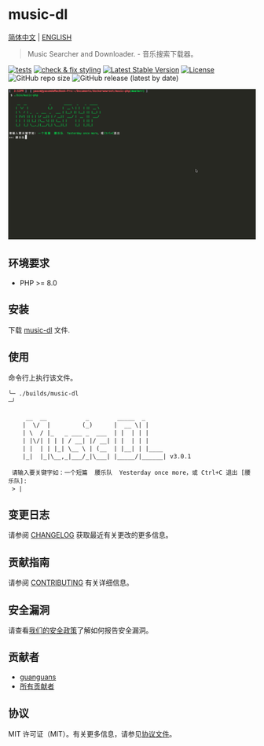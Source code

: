 # music-dl

[简体中文](README-zh_CN.md) | [ENGLISH](README.md)

> Music Searcher and Downloader. - 音乐搜索下载器。

[![tests](https://github.com/guanguans/music-dl/workflows/tests/badge.svg)](https://github.com/guanguans/music-dl/actions)
[![check & fix styling](https://github.com/guanguans/music-dl/actions/workflows/php-cs-fixer.yml/badge.svg)](https://github.com/guanguans/music-dl/actions)
[![Latest Stable Version](https://poser.pugx.org/guanguans/music-dl/v)](//packagist.org/packages/guanguans/music-dl)
[![License](https://poser.pugx.org/guanguans/music-dl/license)](//packagist.org/packages/guanguans/music-dl)
![GitHub repo size](https://img.shields.io/github/repo-size/guanguans/music-dl)
![GitHub release (latest by date)](https://img.shields.io/github/v/release/guanguans/music-dl)

![usage](resources/usage.gif)

## 环境要求

* PHP >= 8.0

## 安装

下载 [music-dl](https://github.com/guanguans/music-dl/blob/master/builds/music-dl) 文件.

## 使用

命令行上执行该文件。

```text
╰─ ./builds/music-dl                                                              ─╯

     __  __           _        _____  _      
    |  \/  |         (_)      |  __ \| |     
    | \  / |_   _ ___ _  ___  | |  | | |     
    | |\/| | | | / __| |/ __| | |  | | |     
    | |  | | |_| \__ \ | (__  | |__| | |____ 
    |_|  |_|\__,_|___/_|\___| |_____/|______| v3.0.1

 请输入要关键字如：一个短篇  腰乐队  Yesterday once more，或 Ctrl+C 退出 [腰乐队]:
 > |

```

## 变更日志

请参阅 [CHANGELOG](CHANGELOG.md) 获取最近有关更改的更多信息。

## 贡献指南

请参阅 [CONTRIBUTING](.github/CONTRIBUTING.md) 有关详细信息。

## 安全漏洞

请查看[我们的安全政策](../../security/policy)了解如何报告安全漏洞。

## 贡献者

* [guanguans](https://github.com/guanguans)
* [所有贡献者](../../contributors)

## 协议

MIT 许可证（MIT）。有关更多信息，请参见[协议文件](LICENSE)。
